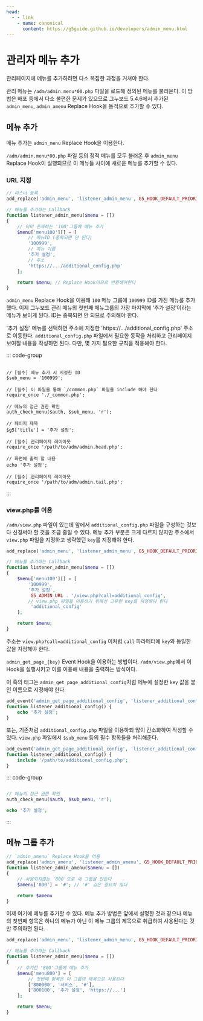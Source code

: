 ```yaml
---
head:
  - - link
    - name: canonical
      content: https://g5guide.github.io/developers/admin_menu.html
---
```


# 관리자 메뉴 추가

관리페이지에 메뉴를 추가하려면 다소 복잡한 과정을 거쳐야 한다.

관리 메뉴는 `/adm/admin.menu*00.php` 파일을 로드해 정의된 메뉴를 불러온다. 이 방법은 배포 등에서 다소 불편한 문제가 있으므로 그누보드 5.4.6에서 추가된 `admin_menu`, `admin_amenu` Replace Hook을 동적으로 추가할 수 있다.

## 메뉴 추가

메뉴 추가는 `admin_menu` Replace Hook을 이용한다.

`/adm/admin.menu*00.php` 파일 등의 정적 메뉴를 모두 불러온 후 `admin_menu` Replace Hook이 실행되므로 이 메뉴들 사이에 새로운 메뉴를 추가할 수 있다.

### URL 지정

```php
// 리스너 등록
add_replace('admin_menu', 'listener_admin_menu', G5_HOOK_DEFAULT_PRIORITY, 1);

// 메뉴를 추가하는 Callback
function listener_admin_menu($menu = [])
{
    // 이미 존재하는 '100'그룹에 메뉴 추가
    $menu['menu100'][] = [
        // 메뉴ID (중복되면 안 된다)
        '100999',
        // 메뉴 이름
        '추가 설정',
        // 주소
        'https://.../additional_config.php'
    ];

    return $menu; // Replace Hook이므로 반환해야한다
}
```

`admin_menu` Replace Hook을 이용해 `100` 메뉴 그룹에 `100999` ID를 가진 메뉴를 추가했다. 이제 그누보드 관리 메뉴의 첫번째 메뉴그룹의 가장 마지막에 '추가 설정'이라는 메뉴가 보이게 된다. ID는 중복되면 안 되므로 주의해야 한다.

'추가 설정' 메뉴를 선택하면 주소에 지정한 'https://.../additional_config.php' 주소로 이동한다. `additional_config.php` 파일에서 필요한 동작을 처리하고 관리페이지 보여질 내용을 작성하면 된다. 다만, 몇 가지 필요한 규칙을 적용해야 한다.

::: code-group

```php{1-2,4-5,13-14,19-20} [additional_config.php]

// [필수] 메뉴 추가 시 지정한 ID
$sub_menu = '100999';

// [필수] 이 파일을 통해 `/common.php` 파일을 include 해야 한다
require_once './_common.php';

// 메뉴의 접근 권한 확인
auth_check_menu($auth, $sub_menu, 'r');

// 페이지 제목
$g5['title'] = '추가 설정';

// [필수] 관리페이지 레이아웃
require_once '/path/to/adm/admin.head.php';

// 화면에 출력 할 내용
echo '추가 설정';

// [필수] 관리페이지 레이아웃
require_once '/path/to/adm/admin.tail.php';
```

:::

### view.php를 이용

`/adm/view.php` 파일이 있는데 앞에서 `additional_config.php` 파일을 구성하는 것보다 신경써야 할 것을 조금 줄일 수 있다. 메뉴 추가 부분은 크게 다르지 않지만 주소에서 `view.php` 파일을 지정하고 생략했던 `key`를 지정해야 한다.

```php
add_replace('admin_menu', 'listener_admin_menu', G5_HOOK_DEFAULT_PRIORITY, 1);

// 메뉴를 추가하는 Callback
function listener_admin_menu($menu = [])
{
    $menu['menu100'][] = [
        '100999',
        '추가 설정',
         G5_ADMIN_URL . '/view.php?call=additional_config',
        // view.php 파일을 이용하기 위해선 고유한 key를 지정해야 한다
         'additional_config'
    ];

    return $menu;
}
```

주소는 `view.php?call=additional_config` 이처럼 `call` 파라메터에 `key`와 동일한 값을 지정해야 한다.

`admin_get_page_{key}` Event Hook을 이용하는 방법이다. `/adm/view.php`에서 이 Hook을 실행시키고 이를 이용해 내용을 출력하는 방식이다.

이 훅의 태그는 `admin_get_page_additional_config`처럼 메뉴에 설정한 `key` 값을 붙인 이름으로 지정해야 한다.

```php
add_event('admin_get_page_additional_config', 'listener_additional_config');
function listener_additional_config() {
    echo '추가 설정';
}
```

또는, 기존처럼 `additional_config.php` 파일을 이용하되 많이 간소화하여 작성할 수 있다. `view.php` 파일에서 `$sub_menu` 등의 필수 항목들을 처리해준다.

```php
add_event('admin_get_page_additional_config', 'listener_additional_config');
function listener_additional_config() {
    include '/path/to/additional_config.php';
}
```

::: code-group

```php [additional_config.php]

// 메뉴의 접근 권한 확인
auth_check_menu($auth, $sub_menu, 'r');

echo '추가 설정';
```

:::

## 메뉴 그룹 추가

```php
// `admin_amenu` Replace Hook을 이용
add_replace('admin_amenu', 'listener_admin_amenu', G5_HOOK_DEFAULT_PRIORITY, 1);
function listener_admin_amenu($amenu = [])
{
    // 사용되지않는 '800'으로 새 그룹을 만든다
    $amenu['800'] = '#'; // '#' 값은 중요치 않다

    return $amenu
}
```

이제 여기에 메뉴를 추가할 수 있다. 메뉴 추가 방법은 앞에서 설명한 것과 같으나 메뉴의 첫번째 항목은 하나의 메뉴가 아닌 이 메뉴 그룹의 제목으로 취급하여 사용된다는 것만 주의하면 된다.

```php
add_replace('admin_menu', 'listener_admin_menu', G5_HOOK_DEFAULT_PRIORITY, 1);

// 메뉴를 추가하는 Callback
function listener_admin_menu($menu = [])
{
    // 추가한 '800'그룹에 메뉴 추가
    $menu['menu800'] = [
        // 첫번째 항목은 이 그룹의 제목으로 사용된다
        ['800000', '서비스', '#'],
        ['800100', '추가 설정', 'https://...']
    ];

    return $menu;
}
```
